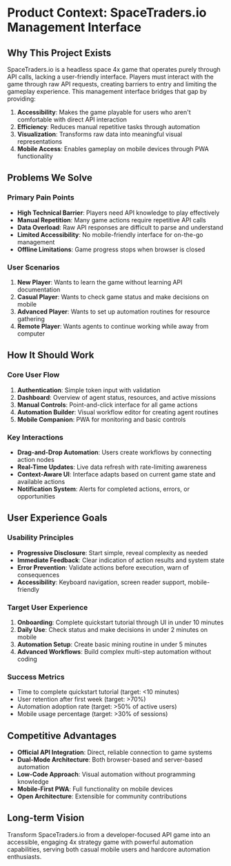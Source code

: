 # Product Context: SpaceTraders.io Management Interface

## Why This Project Exists

SpaceTraders.io is a headless space 4x game that operates purely through API calls, lacking a user-friendly interface. Players must interact with the game through raw API requests, creating barriers to entry and limiting the gameplay experience. This management interface bridges that gap by providing:

1. **Accessibility**: Makes the game playable for users who aren't comfortable with direct API interaction
2. **Efficiency**: Reduces manual repetitive tasks through automation
3. **Visualization**: Transforms raw data into meaningful visual representations
4. **Mobile Access**: Enables gameplay on mobile devices through PWA functionality

## Problems We Solve

### Primary Pain Points
- **High Technical Barrier**: Players need API knowledge to play effectively
- **Manual Repetition**: Many game actions require repetitive API calls
- **Data Overload**: Raw API responses are difficult to parse and understand
- **Limited Accessibility**: No mobile-friendly interface for on-the-go management
- **Offline Limitations**: Game progress stops when browser is closed

### User Scenarios
1. **New Player**: Wants to learn the game without learning API documentation
2. **Casual Player**: Wants to check game status and make decisions on mobile
3. **Advanced Player**: Wants to set up automation routines for resource gathering
4. **Remote Player**: Wants agents to continue working while away from computer

## How It Should Work

### Core User Flow
1. **Authentication**: Simple token input with validation
2. **Dashboard**: Overview of agent status, resources, and active missions
3. **Manual Controls**: Point-and-click interface for all game actions
4. **Automation Builder**: Visual workflow editor for creating agent routines
5. **Mobile Companion**: PWA for monitoring and basic controls

### Key Interactions
- **Drag-and-Drop Automation**: Users create workflows by connecting action nodes
- **Real-Time Updates**: Live data refresh with rate-limiting awareness
- **Context-Aware UI**: Interface adapts based on current game state and available actions
- **Notification System**: Alerts for completed actions, errors, or opportunities

## User Experience Goals

### Usability Principles
- **Progressive Disclosure**: Start simple, reveal complexity as needed
- **Immediate Feedback**: Clear indication of action results and system state
- **Error Prevention**: Validate actions before execution, warn of consequences
- **Accessibility**: Keyboard navigation, screen reader support, mobile-friendly

### Target User Experience
1. **Onboarding**: Complete quickstart tutorial through UI in under 10 minutes
2. **Daily Use**: Check status and make decisions in under 2 minutes on mobile
3. **Automation Setup**: Create basic mining routine in under 5 minutes
4. **Advanced Workflows**: Build complex multi-step automation without coding

### Success Metrics
- Time to complete quickstart tutorial (target: <10 minutes)
- User retention after first week (target: >70%)
- Automation adoption rate (target: >50% of active users)
- Mobile usage percentage (target: >30% of sessions)

## Competitive Advantages
- **Official API Integration**: Direct, reliable connection to game systems
- **Dual-Mode Architecture**: Both browser-based and server-based automation
- **Low-Code Approach**: Visual automation without programming knowledge
- **Mobile-First PWA**: Full functionality on mobile devices
- **Open Architecture**: Extensible for community contributions

## Long-term Vision
Transform SpaceTraders.io from a developer-focused API game into an accessible, engaging 4x strategy game with powerful automation capabilities, serving both casual mobile users and hardcore automation enthusiasts.
